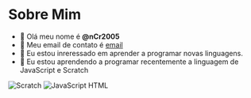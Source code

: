 # Sobre Mim
- 👋 Olá meu nome é **@nCr2005**
- 👀 Meu email de contato é [email](nickolascwb200@gmail.com)
- 🌱 Eu estou inreressado em aprender a programar novas linguagens.
- 💞️ Eu estou aprendendo a programar recentemente a linguagem de JavaScript e Scratch

![Scratch](https://img.shields.io/badge/Scratch-4D97FF?style=for-the-badge&logo=Scratch&logoColor=white)
![JavaScript](https://img.shields.io/badge/JavaScript-323330?style=for-the-badge&logo=javascript&logoColor=F7DF1E)
 HTML <img scr="https://img.shields.io/badge/Scratch-4D97FF?style=for-the-badge&logo=Scratch&logoColor=white" />
